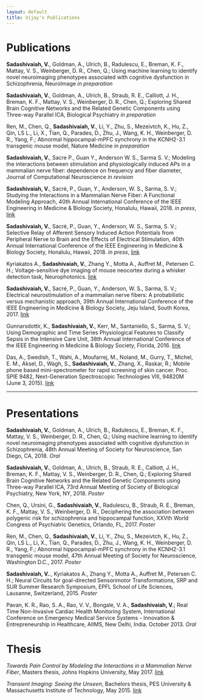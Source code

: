 ```yaml
---
layout: default
title: Vijay's Publications
---
```


# Publications

**Sadashivaiah, V.**, Goldman, A., Ulrich, B., Radulescu, E., Breman, K. F., Mattay, V. S., Weinberger, D. R., Chen, Q.; Using machine learning to identify novel neuroimaging phenotypes associated with cognitive dysfunction in Schizophrenia, NeuroImage *in preparation*
 
**Sadashivaiah, V.**, Goldman, A., Ulrich, B., Straub, R. E., Calliott, J. H., Breman, K. F., Mattay, V. S., Weinberger, D. R., Chen, Q.; Exploring Shared Brain Cognitive Networks and the Related Genetic Components using Three-way Parallel ICA, Biological Psychiatry *in preparation*

Ren, M., Chen, Q., **Sadashivaiah, V.**, Li, Y., Zhu, S., Mezeivtch, K., Hu, Z.,  Qin, LS L., Li, X., Tian, Q., Parades, D., Zhu, J., Wang, K. H., Weinberger, D. R., Yang, F.; Abnormal hippocampal-mPFC synchrony in the KCNH2-3.1 transgenic mouse model, Nature Medicine *in preparation*

**Sadashivaiah, V.**, Sacre P., Guan Y., Anderson W. S., Sarma S. V.; Modeling the interactions between stimulation and physiologically induced APs in a mammalian nerve fiber: dependence on frequency and fiber diameter, Journal of Computational Neuroscience *in revision*

**Sadashivaiah, V.**, Sacré, P., Guan, Y., Anderson, W. S., Sarma, S. V.; Studying the Interactions in a Mammalian Nerve Fiber: A Functional Modeling Approach, 40th Annual International Conference of the IEEE Engineering in Medicine & Biology Society, Honalulu, Hawaii, 2018. *in press*, [link](/assets/files/embc2018_1.pdf)

**Sadashivaiah, V.**, Sacré, P., Guan, Y., Anderson, W. S., Sarma, S. V.; Selective Relay of Afferent Sensory Induced Action Potentials from Peripheral Nerve to Brain and the Effects of Electrical Stimulation, 40th Annual International Conference of the IEEE Engineering in Medicine & Biology Society, Honalulu, Hawaii, 2018. *in press*, [link](/assets/files/embc2018_2.pdf)

Kyriakatos A., **Sadashivaiah, V.**, Zhang Y., Motta A., Auffret M., Petersen C. H.; Voltage-sensitive dye imaging of mouse neocortex during a whisker detection task, Neurophotonics. [link](https://doi.org/10.1117/1.NPh.4.3.031204)

**Sadashivaiah, V.**, Sacré, P., Guan, Y., Anderson, W. S., Sarma, S. V.; Electrical neurostimulation of a mammalian nerve fibers: A probabilistic versus mechanistic approach, 39th Annual International Conference of the IEEE Engineering in Medicine & Biology Society, Jeju Island, South Korea, 2017. [link](https://doi.org/10.1109/EMBC.2017.8037701)

Gunnarsdottir, K., **Sadashivaiah, V.**, Kerr, M., Santaniello, S., Sarma, S. V.; Using Demographic and Time Series Physiological Features to Classify Sepsis in the Intensive Care Unit, 38th Annual International Conference of the IEEE Engineering in Medicine & Biology Society, Florida, 2016. [link](https://doi.org/10.1109/EMBC.2016.7590817)

Das, A., Swedish, T., Wahi, A., Moufarrej, M., Noland, M., Gurry, T., Michel, E. M., Aksel, D., Wagh, S., **Sadashivaiah, V.**, Zhang, X., Raskar, R.; Mobile phone based mini-spectrometer for rapid screening of skin cancer. Proc. SPIE 9482, Next-Generation Spectroscopic Technologies VIII, 94820M (June 3, 2015). [link](https://doi.org/10.1117/12.2182191)

---

# Presentations

**Sadashivaiah, V.**, Goldman, A., Ulrich, B., Radulescu, E., Breman, K. F., Mattay, V. S., Weinberger, D. R., Chen, Q.; Using machine learning to identify novel neuroimaging phenotypes associated with cognitive dysfunction in Schizophrenia, 48th Annual Meeting of Society for Neuroscience, San Diego, CA, 2018. *Oral*

**Sadashivaiah, V.**, Goldman, A., Ulrich, B., Straub, R. E., Calliott, J. H., Breman, K. F., Mattay, V. S., Weinberger, D. R., Chen, Q.; Exploring Shared Brain Cognitive Networks and the Related Genetic Components using Three-way Parallel ICA, 73rd Annual Meeting of Society of Biological Psychiatry, New York, NY, 2018. *Poster* 

Chen, Q., Ursini, G., **Sadashivaiah, V.**, Radulescu, B., Straub, R. E., Breman, K. F., Mattay, V. S., Weinberger, D. R.,  Deciphering the association between polygenic risk for schizophrenia and hippocampal function, XXVth World Congress of Psychiatric Genetics, Orlando, FL, 2017. *Poster*

Ren, M., Chen, Q., **Sadashivaiah, V.**, Li, Y., Zhu, S., Mezeivtch, K., Hu, Z.,  Qin, LS L., Li, X., Tian, Q., Parades, D., Zhu, J., Wang, K. H., Weinberger, D. R., Yang, F.; Abnormal hippocampal-mPFC synchrony in the KCNH2-3.1 transgenic mouse model, 47th Annual Meeting of Society for Neuroscience, Washington D.C., 2017. *Poster*

**Sadashivaiah, V.**.,  Kyriakatos A.,  Zhang Y.,  Motta A.,  Auffret M.,  Petersen C. H.; Neural Circuits for goal-directed Sensorimotor Transformations, SRP and SUR Summer Research Symposium, EPFL School of Life Sciences, Lausanne, Switzerland, 2015. *Poster*

Pavan, K. R., Rao, S. A., Rao, V. V., Bongale, V. A., **Sadashivaiah, V.**; Real Time Non-Invasive Cardiac Health Monitoring System,  International Conference on Emergency Medical Service Systems - Innovation \& Entrepreneurship in Healthcare, AIIMS, New Delhi, India. October 2013. *Oral*

# Thesis

*Towards Pain Control by Modeling the Interactions in a Mammalian Nerve Fiber*, Masters thesis, Johns Hopkins University, May 2017. [link](https://github.com/vjysd/thesis/blob/master/Masters_Thesis.pdf)

*Transient Imaging: Seeing the Unseen*, Bachelors thesis, PES University & Massachusetts Institute of Technology, May 2015. [link](https://github.com/vjysd/thesis/blob/master/Bachelors_Thesis.pdf)